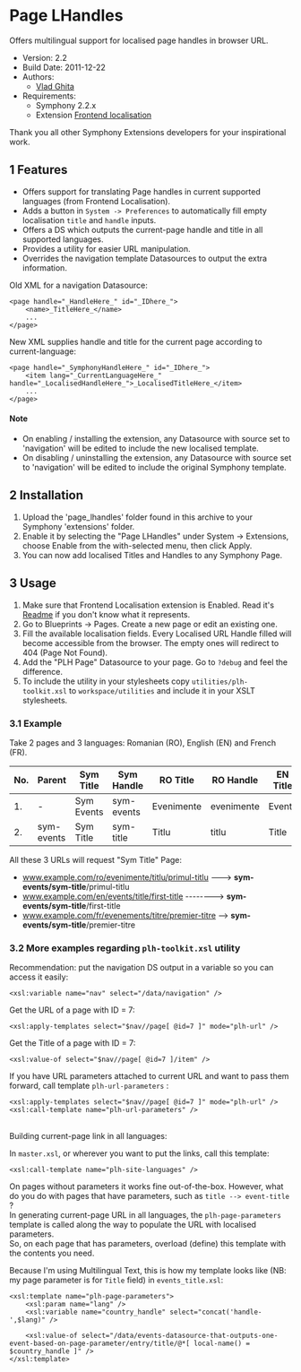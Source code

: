 Page LHandles
==============

Offers multilingual support for localised page handles in browser URL.

* Version: 2.2
* Build Date: 2011-12-22
* Authors:
	- [Vlad Ghita](http://www.xanderadvertising.com)
* Requirements:
	- Symphony 2.2.x
	- Extension [Frontend localisation](https://github.com/vlad-ghita/frontend_localisation)

Thank you all other Symphony Extensions developers for your inspirational work.




## 1 Features ##

* Offers support for translating Page handles in current supported languages (from Frontend Localisation).
* Adds a button in `System -> Preferences` to automatically fill empty localisation `title` and `handle` inputs.
* Offers a DS which outputs the current-page handle and title in all supported languages.
* Provides a utility for easier URL manipulation.
* Overrides the navigation template Datasources to output the extra information.

Old XML for a navigation Datasource:

    <page handle="_HandleHere_" id="_IDhere_">
	    <name>_TitleHere_</name>
	    ...
    </page>

New XML supplies handle and title for the current page according to current-language:

    <page handle="_SymphonyHandleHere_" id="_IDhere_">
	    <item lang="_CurrentLanguageHere_" handle="_LocalisedHandleHere_">_LocalisedTitleHere_</item>
	    ...
    </page>

#### Note ####

* On enabling / installing the extension, any Datasource with source set to 'navigation' will be edited to include the new localised template.
* On disabling / uninstalling the extension, any Datasource with source set to 'navigation' will be edited to include the original Symphony template.





## 2 Installation ##

1. Upload the 'page_lhandles' folder found in this archive to your Symphony 'extensions' folder.    
2. Enable it by selecting the "Page LHandles" under System -> Extensions, choose Enable from the with-selected menu, then click Apply.
3. You can now add localised Titles and Handles to any Symphony Page.




## 3 Usage ##

1. Make sure that Frontend Localisation extension is Enabled. Read it's [Readme](https://github.com/vlad-ghita/frontend_localisation) if you don't know what it represents.
2. Go to Blueprints -> Pages. Create a new page or edit an existing one.
3. Fill the available localisation fields. Every Localised URL Handle filled will become accessible from the browser. The empty ones will redirect to 404 (Page Not Found).
4. Add the "PLH Page" Datasource to your page. Go to `?debug` and feel the difference.
5. To include the utility in your stylesheets copy `utilities/plh-toolkit.xsl` to `workspace/utilities` and include it in your XSLT stylesheets.




### 3.1 Example ###

Take 2 pages and 3 languages: Romanian (RO), English (EN) and French (FR).

No. | Parent     | Sym Title  | Sym Handle | RO Title   | RO Handle  | EN Title | EN Handle | FR Title   | FR Handle  | Parameters
----|------------|------------|------------|------------|------------|----------|-----------|------------|------------|-----------
1.  | -          | Sym Events | sym-events | Evenimente | evenimente | Events   | events    | Evenements | evenements | -
2.  | sym-events | Sym Title  | sym-title  | Titlu      | titlu      | Title    | title     | Titre      | titre      | event-title

All these 3 URLs will request "Sym Title" Page:

- www.example.com/ro/evenimente/titlu/primul-titlu ---> **sym-events/sym-title**/primul-titlu
- www.example.com/en/events/title/first-title --------> **sym-events/sym-title**/first-title
- www.example.com/fr/evenements/titre/premier-titre --> **sym-events/sym-title**/premier-titre



### 3.2 More examples regarding `plh-toolkit.xsl` utility ###

Recommendation: put the navigation DS output in a variable so you can access it easily:

    <xsl:variable name="nav" select="/data/navigation" />

Get the URL of a page with ID = 7:

    <xsl:apply-templates select="$nav//page[ @id=7 ]" mode="plh-url" />

Get the Title of a page with ID = 7:

	<xsl:value-of select="$nav//page[ @id=7 ]/item" />

If you have URL parameters attached to current URL and want to pass them forward, call template `plh-url-parameters` :

    <xsl:apply-templates select="$nav//page[ @id=7 ]" mode="plh-url" />
    <xsl:call-template name="plh-url-parameters" />

<br />
Building current-page link in all languages:

In `master.xsl`, or wherever you want to put the links, call this template:

    <xsl:call-template name="plh-site-languages" />

On pages without parameters it works fine out-of-the-box. However, what do you do with pages that have parameters, such as `title --> event-title` ?<br />
In generating current-page URL in all languages, the `plh-page-parameters` template is called along the way to populate the URL with localised parameters.<br />
So, on each page that has parameters, overload (define) this template with the contents you need.

Because I'm using Multilingual Text, this is how my template looks like (NB: my page parameter is for `Title` field) in `events_title.xsl`:

    <xsl:template name="plh-page-parameters">
        <xsl:param name="lang" />
        <xsl:variable name="country_handle" select="concat('handle-',$lang)" />
    
        <xsl:value-of select="/data/events-datasource-that-outputs-one-event-based-on-page-parameter/entry/title/@*[ local-name() = $country_handle ]" />
    </xsl:template>
